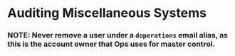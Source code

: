 # Auditing Miscellaneous Systems

### NOTE: Never remove a user under a `doperations` email alias, as this is the account owner that Ops uses for master control.